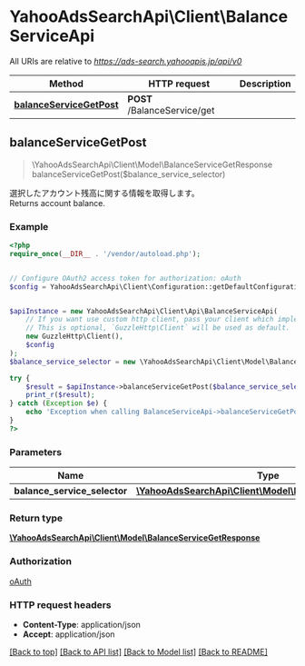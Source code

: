 # YahooAdsSearchApi\Client\BalanceServiceApi

All URIs are relative to *https://ads-search.yahooapis.jp/api/v0*

Method | HTTP request | Description
------------- | ------------- | -------------
[**balanceServiceGetPost**](BalanceServiceApi.md#balanceServiceGetPost) | **POST** /BalanceService/get | 



## balanceServiceGetPost

> \YahooAdsSearchApi\Client\Model\BalanceServiceGetResponse balanceServiceGetPost($balance_service_selector)



<ja>選択したアカウント残高に関する情報を取得します。</ja><br><en>Returns account balance.</en>

### Example

```php
<?php
require_once(__DIR__ . '/vendor/autoload.php');


// Configure OAuth2 access token for authorization: oAuth
$config = YahooAdsSearchApi\Client\Configuration::getDefaultConfiguration()->setAccessToken('YOUR_ACCESS_TOKEN');


$apiInstance = new YahooAdsSearchApi\Client\Api\BalanceServiceApi(
    // If you want use custom http client, pass your client which implements `GuzzleHttp\ClientInterface`.
    // This is optional, `GuzzleHttp\Client` will be used as default.
    new GuzzleHttp\Client(),
    $config
);
$balance_service_selector = new \YahooAdsSearchApi\Client\Model\BalanceServiceSelector(); // \YahooAdsSearchApi\Client\Model\BalanceServiceSelector | 

try {
    $result = $apiInstance->balanceServiceGetPost($balance_service_selector);
    print_r($result);
} catch (Exception $e) {
    echo 'Exception when calling BalanceServiceApi->balanceServiceGetPost: ', $e->getMessage(), PHP_EOL;
}
?>
```

### Parameters


Name | Type | Description  | Notes
------------- | ------------- | ------------- | -------------
 **balance_service_selector** | [**\YahooAdsSearchApi\Client\Model\BalanceServiceSelector**](../Model/BalanceServiceSelector.md)|  | [optional]

### Return type

[**\YahooAdsSearchApi\Client\Model\BalanceServiceGetResponse**](../Model/BalanceServiceGetResponse.md)

### Authorization

[oAuth](../../README.md#oAuth)

### HTTP request headers

- **Content-Type**: application/json
- **Accept**: application/json

[[Back to top]](#) [[Back to API list]](../../README.md#documentation-for-api-endpoints)
[[Back to Model list]](../../README.md#documentation-for-models)
[[Back to README]](../../README.md)

